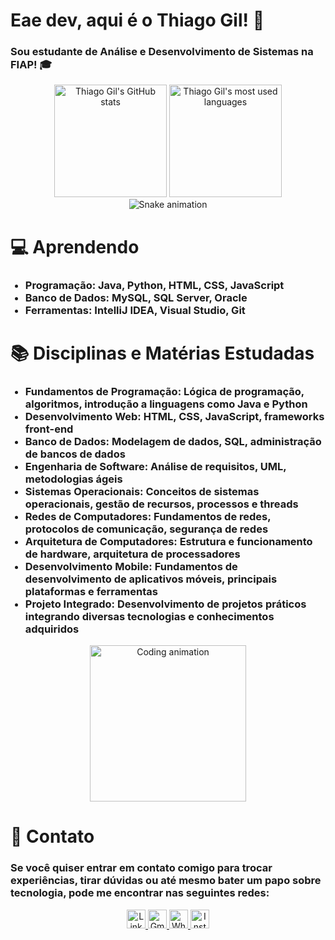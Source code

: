  <h1>Eae dev, aqui é o Thiago Gil! 👋</h1>
  <h3>Sou estudante de Análise e Desenvolvimento de Sistemas na FIAP! 🎓</h3>
</div>

<div align="center">
  <img height="180em" src="https://github-readme-stats.vercel.app/api?username=thiagogilcamargo&show_icons=true&theme=dark" alt="Thiago Gil's GitHub stats"/>
  <img height="180em" src="https://github-readme-stats.vercel.app/api/top-langs/?username=thiagogilcamargo&layout=compact&theme=dark" alt="Thiago Gil's most used languages"/>
</div>

<div align="center">
  <img src="https://github.com/danielbped/danielbped/blob/output/github-contribution-grid-snake.svg" alt="Snake animation">
</div>

<div>
  <h1>💻 Aprendendo</h1>
  <ul>
    <h3>
      <li><strong>Programação:</strong> Java, Python, HTML, CSS, JavaScript</li>
      <li><strong>Banco de Dados:</strong> MySQL, SQL Server, Oracle</li>
      <li><strong>Ferramentas:</strong> IntelliJ IDEA, Visual Studio, Git</li>
    </h3>
  </ul>
  <h1>📚 Disciplinas e Matérias Estudadas</h1>
  <ul>
    <h3>
      <li><strong>Fundamentos de Programação:</strong> Lógica de programação, algoritmos, introdução a linguagens como Java e Python</li>
      <li><strong>Desenvolvimento Web:</strong> HTML, CSS, JavaScript, frameworks front-end</li>
      <li><strong>Banco de Dados:</strong> Modelagem de dados, SQL, administração de bancos de dados</li>
      <li><strong>Engenharia de Software:</strong> Análise de requisitos, UML, metodologias ágeis</li>
      <li><strong>Sistemas Operacionais:</strong> Conceitos de sistemas operacionais, gestão de recursos, processos e threads</li>
      <li><strong>Redes de Computadores:</strong> Fundamentos de redes, protocolos de comunicação, segurança de redes</li>
      <li><strong>Arquitetura de Computadores:</strong> Estrutura e funcionamento de hardware, arquitetura de processadores</li>
      <li><strong>Desenvolvimento Mobile:</strong> Fundamentos de desenvolvimento de aplicativos móveis, principais plataformas e ferramentas</li>
      <li><strong>Projeto Integrado:</strong> Desenvolvimento de projetos práticos integrando diversas tecnologias e conhecimentos adquiridos</li>
    </h3>
  </ul>
</div>

<div align="center">
  <img src="https://media1.giphy.com/media/8UGFw1hWy5FE4m3R4F/giphy.gif?cid=ecf05e47nqnxsha7bze9gix6rn8wfp3mdh73xf5spe9vopxv&rid=giphy.gif&ct=g" width="250" height="250" alt="Coding animation"/>
</div>

<div>
  <h1>📧 Contato</h1>
  <h3>
    <p>Se você quiser entrar em contato comigo para trocar experiências, tirar dúvidas ou até mesmo bater um papo sobre tecnologia, pode me encontrar nas seguintes redes:</p>
  </h3>
  <div align="center">
    <a href="https://www.linkedin.com/in/thiago-gil-camargo-513584268/" target="_blank">
      <img width="30" src="https://cdn-icons-png.flaticon.com/512/174/174857.png" alt="LinkedIn">
    </a>
    <a href="mailto:thiagogilcmargo@gmail.com" target="_blank">
      <img width="30" src="https://cdn.worldvectorlogo.com/logos/gmail-icon.svg" alt="Gmail">
    </a>
    <a href="https://api.whatsapp.com/send?phone=+5511963346868" target="_blank">
      <img width="30" src="https://cdn-icons-png.flaticon.com/512/733/733585.png" alt="WhatsApp">
    </a>
    <a href="https://www.instagram.com/charlieparadiso/" target="_blank">
      <img width="30" src="https://cdn-icons-png.flaticon.com/512/733/733558.png" alt="Instagram">
    </a>
  </div>
</div>
